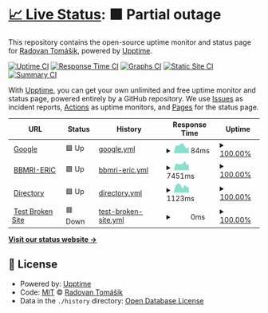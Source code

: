 # [📈 Live Status](https://demo.upptime.js.org): <!--live status--> **🟧 Partial outage**

This repository contains the open-source uptime monitor and status page for [Radovan Tomášik](https://demo.upptime.js.org), powered by [Upptime](https://github.com/upptime/upptime).

[![Uptime CI](https://github.com/RadovanTomik/status/workflows/Uptime%20CI/badge.svg)](https://github.com/RadovanTomik/status/actions?query=workflow%3A%22Uptime+CI%22)
[![Response Time CI](https://github.com/RadovanTomik/status/workflows/Response%20Time%20CI/badge.svg)](https://github.com/RadovanTomik/status/actions?query=workflow%3A%22Response+Time+CI%22)
[![Graphs CI](https://github.com/RadovanTomik/status/workflows/Graphs%20CI/badge.svg)](https://github.com/RadovanTomik/status/actions?query=workflow%3A%22Graphs+CI%22)
[![Static Site CI](https://github.com/RadovanTomik/status/workflows/Static%20Site%20CI/badge.svg)](https://github.com/RadovanTomik/status/actions?query=workflow%3A%22Static+Site+CI%22)
[![Summary CI](https://github.com/RadovanTomik/status/workflows/Summary%20CI/badge.svg)](https://github.com/RadovanTomik/status/actions?query=workflow%3A%22Summary+CI%22)

With [Upptime](https://upptime.js.org), you can get your own unlimited and free uptime monitor and status page, powered entirely by a GitHub repository. We use [Issues](https://github.com/RadovanTomik/status/issues) as incident reports, [Actions](https://github.com/RadovanTomik/status/actions) as uptime monitors, and [Pages](https://demo.upptime.js.org) for the status page.

<!--start: status pages-->
<!-- This summary is generated by Upptime (https://github.com/upptime/upptime) -->
<!-- Do not edit this manually, your changes will be overwritten -->
<!-- prettier-ignore -->
| URL | Status | History | Response Time | Uptime |
| --- | ------ | ------- | ------------- | ------ |
| <img alt="" src="https://icons.duckduckgo.com/ip3/www.google.com.ico" height="13"> [Google](https://www.google.com) | 🟩 Up | [google.yml](https://github.com/RadovanTomik/status/commits/HEAD/history/google.yml) | <details><summary><img alt="Response time graph" src="./graphs/google/response-time-week.png" height="20"> 84ms</summary><br><a href="https://RadovanTomik.github.io/status/history/google"><img alt="Response time 86" src="https://img.shields.io/endpoint?url=https%3A%2F%2Fraw.githubusercontent.com%2FRadovanTomik%2Fstatus%2FHEAD%2Fapi%2Fgoogle%2Fresponse-time.json"></a><br><a href="https://RadovanTomik.github.io/status/history/google"><img alt="24-hour response time 65" src="https://img.shields.io/endpoint?url=https%3A%2F%2Fraw.githubusercontent.com%2FRadovanTomik%2Fstatus%2FHEAD%2Fapi%2Fgoogle%2Fresponse-time-day.json"></a><br><a href="https://RadovanTomik.github.io/status/history/google"><img alt="7-day response time 84" src="https://img.shields.io/endpoint?url=https%3A%2F%2Fraw.githubusercontent.com%2FRadovanTomik%2Fstatus%2FHEAD%2Fapi%2Fgoogle%2Fresponse-time-week.json"></a><br><a href="https://RadovanTomik.github.io/status/history/google"><img alt="30-day response time 86" src="https://img.shields.io/endpoint?url=https%3A%2F%2Fraw.githubusercontent.com%2FRadovanTomik%2Fstatus%2FHEAD%2Fapi%2Fgoogle%2Fresponse-time-month.json"></a><br><a href="https://RadovanTomik.github.io/status/history/google"><img alt="1-year response time 86" src="https://img.shields.io/endpoint?url=https%3A%2F%2Fraw.githubusercontent.com%2FRadovanTomik%2Fstatus%2FHEAD%2Fapi%2Fgoogle%2Fresponse-time-year.json"></a></details> | <details><summary><a href="https://RadovanTomik.github.io/status/history/google">100.00%</a></summary><a href="https://RadovanTomik.github.io/status/history/google"><img alt="All-time uptime 100.00%" src="https://img.shields.io/endpoint?url=https%3A%2F%2Fraw.githubusercontent.com%2FRadovanTomik%2Fstatus%2FHEAD%2Fapi%2Fgoogle%2Fuptime.json"></a><br><a href="https://RadovanTomik.github.io/status/history/google"><img alt="24-hour uptime 100.00%" src="https://img.shields.io/endpoint?url=https%3A%2F%2Fraw.githubusercontent.com%2FRadovanTomik%2Fstatus%2FHEAD%2Fapi%2Fgoogle%2Fuptime-day.json"></a><br><a href="https://RadovanTomik.github.io/status/history/google"><img alt="7-day uptime 100.00%" src="https://img.shields.io/endpoint?url=https%3A%2F%2Fraw.githubusercontent.com%2FRadovanTomik%2Fstatus%2FHEAD%2Fapi%2Fgoogle%2Fuptime-week.json"></a><br><a href="https://RadovanTomik.github.io/status/history/google"><img alt="30-day uptime 100.00%" src="https://img.shields.io/endpoint?url=https%3A%2F%2Fraw.githubusercontent.com%2FRadovanTomik%2Fstatus%2FHEAD%2Fapi%2Fgoogle%2Fuptime-month.json"></a><br><a href="https://RadovanTomik.github.io/status/history/google"><img alt="1-year uptime 100.00%" src="https://img.shields.io/endpoint?url=https%3A%2F%2Fraw.githubusercontent.com%2FRadovanTomik%2Fstatus%2FHEAD%2Fapi%2Fgoogle%2Fuptime-year.json"></a></details>
| <img alt="" src="https://icons.duckduckgo.com/ip3/bbmri-eric.eu.ico" height="13"> [BBMRI-ERIC](https://bbmri-eric.eu) | 🟩 Up | [bbmri-eric.yml](https://github.com/RadovanTomik/status/commits/HEAD/history/bbmri-eric.yml) | <details><summary><img alt="Response time graph" src="./graphs/bbmri-eric/response-time-week.png" height="20"> 7451ms</summary><br><a href="https://RadovanTomik.github.io/status/history/bbmri-eric"><img alt="Response time 5181" src="https://img.shields.io/endpoint?url=https%3A%2F%2Fraw.githubusercontent.com%2FRadovanTomik%2Fstatus%2FHEAD%2Fapi%2Fbbmri-eric%2Fresponse-time.json"></a><br><a href="https://RadovanTomik.github.io/status/history/bbmri-eric"><img alt="24-hour response time 29765" src="https://img.shields.io/endpoint?url=https%3A%2F%2Fraw.githubusercontent.com%2FRadovanTomik%2Fstatus%2FHEAD%2Fapi%2Fbbmri-eric%2Fresponse-time-day.json"></a><br><a href="https://RadovanTomik.github.io/status/history/bbmri-eric"><img alt="7-day response time 7451" src="https://img.shields.io/endpoint?url=https%3A%2F%2Fraw.githubusercontent.com%2FRadovanTomik%2Fstatus%2FHEAD%2Fapi%2Fbbmri-eric%2Fresponse-time-week.json"></a><br><a href="https://RadovanTomik.github.io/status/history/bbmri-eric"><img alt="30-day response time 5181" src="https://img.shields.io/endpoint?url=https%3A%2F%2Fraw.githubusercontent.com%2FRadovanTomik%2Fstatus%2FHEAD%2Fapi%2Fbbmri-eric%2Fresponse-time-month.json"></a><br><a href="https://RadovanTomik.github.io/status/history/bbmri-eric"><img alt="1-year response time 5181" src="https://img.shields.io/endpoint?url=https%3A%2F%2Fraw.githubusercontent.com%2FRadovanTomik%2Fstatus%2FHEAD%2Fapi%2Fbbmri-eric%2Fresponse-time-year.json"></a></details> | <details><summary><a href="https://RadovanTomik.github.io/status/history/bbmri-eric">100.00%</a></summary><a href="https://RadovanTomik.github.io/status/history/bbmri-eric"><img alt="All-time uptime 100.00%" src="https://img.shields.io/endpoint?url=https%3A%2F%2Fraw.githubusercontent.com%2FRadovanTomik%2Fstatus%2FHEAD%2Fapi%2Fbbmri-eric%2Fuptime.json"></a><br><a href="https://RadovanTomik.github.io/status/history/bbmri-eric"><img alt="24-hour uptime 100.00%" src="https://img.shields.io/endpoint?url=https%3A%2F%2Fraw.githubusercontent.com%2FRadovanTomik%2Fstatus%2FHEAD%2Fapi%2Fbbmri-eric%2Fuptime-day.json"></a><br><a href="https://RadovanTomik.github.io/status/history/bbmri-eric"><img alt="7-day uptime 100.00%" src="https://img.shields.io/endpoint?url=https%3A%2F%2Fraw.githubusercontent.com%2FRadovanTomik%2Fstatus%2FHEAD%2Fapi%2Fbbmri-eric%2Fuptime-week.json"></a><br><a href="https://RadovanTomik.github.io/status/history/bbmri-eric"><img alt="30-day uptime 100.00%" src="https://img.shields.io/endpoint?url=https%3A%2F%2Fraw.githubusercontent.com%2FRadovanTomik%2Fstatus%2FHEAD%2Fapi%2Fbbmri-eric%2Fuptime-month.json"></a><br><a href="https://RadovanTomik.github.io/status/history/bbmri-eric"><img alt="1-year uptime 100.00%" src="https://img.shields.io/endpoint?url=https%3A%2F%2Fraw.githubusercontent.com%2FRadovanTomik%2Fstatus%2FHEAD%2Fapi%2Fbbmri-eric%2Fuptime-year.json"></a></details>
| <img alt="" src="https://icons.duckduckgo.com/ip3/directory.bbmri-eric.eu.ico" height="13"> [Directory](https://directory.bbmri-eric.eu) | 🟩 Up | [directory.yml](https://github.com/RadovanTomik/status/commits/HEAD/history/directory.yml) | <details><summary><img alt="Response time graph" src="./graphs/directory/response-time-week.png" height="20"> 1123ms</summary><br><a href="https://RadovanTomik.github.io/status/history/directory"><img alt="Response time 1256" src="https://img.shields.io/endpoint?url=https%3A%2F%2Fraw.githubusercontent.com%2FRadovanTomik%2Fstatus%2FHEAD%2Fapi%2Fdirectory%2Fresponse-time.json"></a><br><a href="https://RadovanTomik.github.io/status/history/directory"><img alt="24-hour response time 802" src="https://img.shields.io/endpoint?url=https%3A%2F%2Fraw.githubusercontent.com%2FRadovanTomik%2Fstatus%2FHEAD%2Fapi%2Fdirectory%2Fresponse-time-day.json"></a><br><a href="https://RadovanTomik.github.io/status/history/directory"><img alt="7-day response time 1123" src="https://img.shields.io/endpoint?url=https%3A%2F%2Fraw.githubusercontent.com%2FRadovanTomik%2Fstatus%2FHEAD%2Fapi%2Fdirectory%2Fresponse-time-week.json"></a><br><a href="https://RadovanTomik.github.io/status/history/directory"><img alt="30-day response time 1256" src="https://img.shields.io/endpoint?url=https%3A%2F%2Fraw.githubusercontent.com%2FRadovanTomik%2Fstatus%2FHEAD%2Fapi%2Fdirectory%2Fresponse-time-month.json"></a><br><a href="https://RadovanTomik.github.io/status/history/directory"><img alt="1-year response time 1256" src="https://img.shields.io/endpoint?url=https%3A%2F%2Fraw.githubusercontent.com%2FRadovanTomik%2Fstatus%2FHEAD%2Fapi%2Fdirectory%2Fresponse-time-year.json"></a></details> | <details><summary><a href="https://RadovanTomik.github.io/status/history/directory">100.00%</a></summary><a href="https://RadovanTomik.github.io/status/history/directory"><img alt="All-time uptime 100.00%" src="https://img.shields.io/endpoint?url=https%3A%2F%2Fraw.githubusercontent.com%2FRadovanTomik%2Fstatus%2FHEAD%2Fapi%2Fdirectory%2Fuptime.json"></a><br><a href="https://RadovanTomik.github.io/status/history/directory"><img alt="24-hour uptime 100.00%" src="https://img.shields.io/endpoint?url=https%3A%2F%2Fraw.githubusercontent.com%2FRadovanTomik%2Fstatus%2FHEAD%2Fapi%2Fdirectory%2Fuptime-day.json"></a><br><a href="https://RadovanTomik.github.io/status/history/directory"><img alt="7-day uptime 100.00%" src="https://img.shields.io/endpoint?url=https%3A%2F%2Fraw.githubusercontent.com%2FRadovanTomik%2Fstatus%2FHEAD%2Fapi%2Fdirectory%2Fuptime-week.json"></a><br><a href="https://RadovanTomik.github.io/status/history/directory"><img alt="30-day uptime 100.00%" src="https://img.shields.io/endpoint?url=https%3A%2F%2Fraw.githubusercontent.com%2FRadovanTomik%2Fstatus%2FHEAD%2Fapi%2Fdirectory%2Fuptime-month.json"></a><br><a href="https://RadovanTomik.github.io/status/history/directory"><img alt="1-year uptime 100.00%" src="https://img.shields.io/endpoint?url=https%3A%2F%2Fraw.githubusercontent.com%2FRadovanTomik%2Fstatus%2FHEAD%2Fapi%2Fdirectory%2Fuptime-year.json"></a></details>
| <img alt="" src="https://icons.duckduckgo.com/ip3/thissitedoesnotexist.koj.co.ico" height="13"> [Test Broken Site](https://thissitedoesnotexist.koj.co) | 🟥 Down | [test-broken-site.yml](https://github.com/RadovanTomik/status/commits/HEAD/history/test-broken-site.yml) | <details><summary><img alt="Response time graph" src="./graphs/test-broken-site/response-time-week.png" height="20"> 0ms</summary><br><a href="https://RadovanTomik.github.io/status/history/test-broken-site"><img alt="Response time 0" src="https://img.shields.io/endpoint?url=https%3A%2F%2Fraw.githubusercontent.com%2FRadovanTomik%2Fstatus%2FHEAD%2Fapi%2Ftest-broken-site%2Fresponse-time.json"></a><br><a href="https://RadovanTomik.github.io/status/history/test-broken-site"><img alt="24-hour response time 0" src="https://img.shields.io/endpoint?url=https%3A%2F%2Fraw.githubusercontent.com%2FRadovanTomik%2Fstatus%2FHEAD%2Fapi%2Ftest-broken-site%2Fresponse-time-day.json"></a><br><a href="https://RadovanTomik.github.io/status/history/test-broken-site"><img alt="7-day response time 0" src="https://img.shields.io/endpoint?url=https%3A%2F%2Fraw.githubusercontent.com%2FRadovanTomik%2Fstatus%2FHEAD%2Fapi%2Ftest-broken-site%2Fresponse-time-week.json"></a><br><a href="https://RadovanTomik.github.io/status/history/test-broken-site"><img alt="30-day response time 0" src="https://img.shields.io/endpoint?url=https%3A%2F%2Fraw.githubusercontent.com%2FRadovanTomik%2Fstatus%2FHEAD%2Fapi%2Ftest-broken-site%2Fresponse-time-month.json"></a><br><a href="https://RadovanTomik.github.io/status/history/test-broken-site"><img alt="1-year response time 0" src="https://img.shields.io/endpoint?url=https%3A%2F%2Fraw.githubusercontent.com%2FRadovanTomik%2Fstatus%2FHEAD%2Fapi%2Ftest-broken-site%2Fresponse-time-year.json"></a></details> | <details><summary><a href="https://RadovanTomik.github.io/status/history/test-broken-site">100.00%</a></summary><a href="https://RadovanTomik.github.io/status/history/test-broken-site"><img alt="All-time uptime 100.00%" src="https://img.shields.io/endpoint?url=https%3A%2F%2Fraw.githubusercontent.com%2FRadovanTomik%2Fstatus%2FHEAD%2Fapi%2Ftest-broken-site%2Fuptime.json"></a><br><a href="https://RadovanTomik.github.io/status/history/test-broken-site"><img alt="24-hour uptime 100.00%" src="https://img.shields.io/endpoint?url=https%3A%2F%2Fraw.githubusercontent.com%2FRadovanTomik%2Fstatus%2FHEAD%2Fapi%2Ftest-broken-site%2Fuptime-day.json"></a><br><a href="https://RadovanTomik.github.io/status/history/test-broken-site"><img alt="7-day uptime 100.00%" src="https://img.shields.io/endpoint?url=https%3A%2F%2Fraw.githubusercontent.com%2FRadovanTomik%2Fstatus%2FHEAD%2Fapi%2Ftest-broken-site%2Fuptime-week.json"></a><br><a href="https://RadovanTomik.github.io/status/history/test-broken-site"><img alt="30-day uptime 100.00%" src="https://img.shields.io/endpoint?url=https%3A%2F%2Fraw.githubusercontent.com%2FRadovanTomik%2Fstatus%2FHEAD%2Fapi%2Ftest-broken-site%2Fuptime-month.json"></a><br><a href="https://RadovanTomik.github.io/status/history/test-broken-site"><img alt="1-year uptime 100.00%" src="https://img.shields.io/endpoint?url=https%3A%2F%2Fraw.githubusercontent.com%2FRadovanTomik%2Fstatus%2FHEAD%2Fapi%2Ftest-broken-site%2Fuptime-year.json"></a></details>

<!--end: status pages-->

[**Visit our status website →**](https://demo.upptime.js.org)

## 📄 License

- Powered by: [Upptime](https://github.com/upptime/upptime)
- Code: [MIT](./LICENSE) © [Radovan Tomášik](https://demo.upptime.js.org)
- Data in the `./history` directory: [Open Database License](https://opendatacommons.org/licenses/odbl/1-0/)
